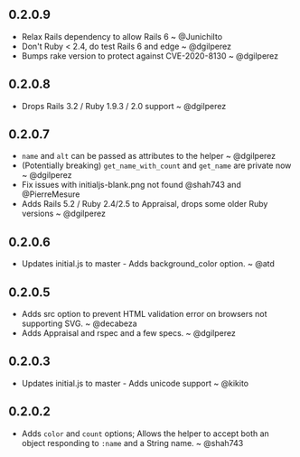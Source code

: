 ## 0.2.0.9

- Relax Rails dependency to allow Rails 6 ~ @JunichiIto
- Don't Ruby < 2.4, do test Rails 6 and edge ~ @dgilperez
- Bumps rake version to protect against CVE-2020-8130 ~ @dgilperez

## 0.2.0.8

- Drops Rails 3.2 / Ruby 1.9.3 / 2.0 support ~ @dgilperez

## 0.2.0.7

* `name` and `alt` can be passed as attributes to the helper ~ @dgilperez
* (Potentially breaking) `get_name_with_count` and `get_name` are private now ~ @dgilperez
* Fix issues with initialjs-blank.png not found @shah743 and @PierreMesure
* Adds Rails 5.2 / Ruby 2.4/2.5 to Appraisal, drops some older Ruby versions ~ @dgilperez

## 0.2.0.6

* Updates initial.js to master - Adds background_color option. ~ @atd

## 0.2.0.5

* Adds src option to prevent HTML validation error on browsers not supporting SVG. ~ @decabeza
* Adds Appraisal and rspec and a few specs. ~ @dgilperez

## 0.2.0.3

* Updates initial.js to master - Adds unicode support ~ @kikito

## 0.2.0.2

* Adds `color` and `count` options; Allows the helper to accept both an object responding to `:name` and a String name. ~ @shah743
